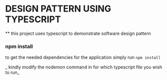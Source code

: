 # DESIGN PATTERN USING TYPESCRIPT

** this project uses typescript to demonstrate software design pattern

### npm install

to get the needed dependencies for the application simply run `npm install`

_ kindly modify the nodemon command in for which typescript file you wish to run_
